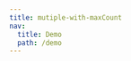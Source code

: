 ```yaml
---
title: mutiple-with-maxCount
nav:
  title: Demo
  path: /demo
---
```


<code src="../../examples/mutiple-with-maxCount.tsx"></code>
